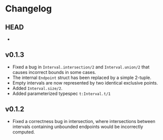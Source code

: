 # Changelog

## HEAD

- 

## v0.1.3

- Fixed a bug in `Interval.intersection/2` and `Interval.union/2` that causes incorrect bounds
  in some cases.
- The internal `Endpoint` struct has been replaced by a simple 2-tuple.
- Empty intervals are now represented by two identical exclusive points. 
- Added `Interval.size/2`.
- Added parameterized typespec `t:Interval.t/1`

## v0.1.2

- Fixed a correctness bug in intersection, where intersections between
  intervals containing unbounded endpoints would be incorrectly computed.